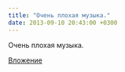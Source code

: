 ```yaml
---
title: "Очень плохая музыка."
date: 2013-09-10 20:43:00 +0300
---
```


Очень плохая музыка.

[Вложение](https://vk.com/video41076938_165803428)
